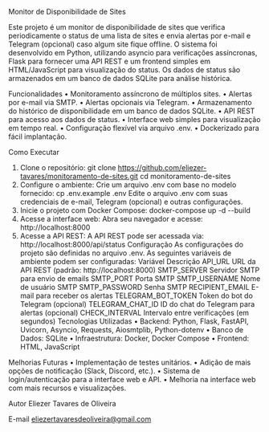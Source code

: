 Monitor de Disponibilidade de Sites

Este projeto é um monitor de disponibilidade de sites que verifica periodicamente o status de uma lista de sites e envia alertas por e-mail e Telegram (opcional) caso algum site fique offline. O sistema foi desenvolvido em Python, utilizando asyncio para verificações assíncronas, Flask para fornecer uma API REST e um frontend simples em HTML/JavaScript para visualização do status. Os dados de status são armazenados em um banco de dados SQLite para análise histórica.

Funcionalidades
• Monitoramento assíncrono de múltiplos sites.
• Alertas por e-mail via SMTP.
• Alertas opcionais via Telegram.
• Armazenamento do histórico de disponibilidade em um banco de dados SQLite.
• API REST para acesso aos dados de status.
• Interface web simples para visualização em tempo real.
• Configuração flexível via arquivo .env.
• Dockerizado para fácil implantação.

Como Executar
1. Clone o repositório:
git clone https://github.com/eliezer-tavares/monitoramento-de-sites.git
cd monitoramento-de-sites
2. Configure o ambiente:
Crie um arquivo .env com base no modelo fornecido:
cp .env.example .env
Edite o arquivo .env com suas credenciais de e-mail, Telegram (opcional) e outras configurações.
3. Inicie o projeto com Docker Compose:
docker-compose up -d --build
4. Acesse a interface web:
Abra seu navegador e acesse:
http://localhost:8000
5. Acesse a API REST:
A API REST pode ser acessada via:
http://localhost:8000/api/status
Configuração
As configurações do projeto são definidas no arquivo .env. As seguintes variáveis de ambiente podem ser configuradas:
Variável
Descrição
API_URL
URL da API REST (padrão: http://localhost:8000)
SMTP_SERVER
Servidor SMTP para envio de emails
SMTP_PORT
Porta SMTP
SMTP_USERNAME
Nome de usuário SMTP
SMTP_PASSWORD
Senha SMTP
RECIPIENT_EMAIL
E-mail para receber os alertas
TELEGRAM_BOT_TOKEN
Token do bot do Telegram (opcional)
TELEGRAM_CHAT_ID
ID do chat do Telegram para alertas (opcional)
CHECK_INTERVAL
Intervalo entre verificações (em segundos)
Tecnologias Utilizadas
• 
Backend: Python, Flask, FastAPI, Uvicorn, Asyncio, Requests, Aiosmtplib, Python-dotenv
• 
Banco de Dados: SQLite
• 
Infraestrutura: Docker, Docker Compose
• 
Frontend: HTML, JavaScript

Melhorias Futuras
• 
Implementação de testes unitários.
• 
Adição de mais opções de notificação (Slack, Discord, etc.).
• 
Sistema de login/autenticação para a interface web e API.
• 
Melhoria na interface web com mais recursos e visualizações.

Autor
Eliezer Tavares de Oliveira

E-mail
eliezertavaresdeoliveira@gmail.com
